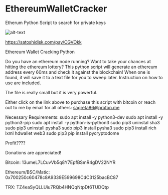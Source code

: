 # EthereumWalletCracker
Etherum Python Script to search for private keys

![alt-text](link)

https://satoshidisk.com/pay/CGVOkk

Ethereum Wallet Cracking Python

Do you have an ethereum node running? Want to take your chances at hitting the ethereum lottery? This python script will generate an ethereum address every 60ms and check it against the blockchain! When one is found, it will save it to a text file for you to sweep later. Instruction on how to use are included.

The file is really small but it is very powerful.

Either click on the link above to purchase this script with bitcoin or reach out to me by email for all others: sagreta86@proton.me

Necessary Requirements:
sudo apt install -y python3-dev
sudo apt install -y python3-pip
sudo apt install -y python-is-python3
sudo pip3 uninstal sha3
sudo pip3 uninstall pysha3
sudo pip3 install pysha3
sudo pip3 install rich lxml hdwallet web3
sudo pip3 pip install pycryptodome

Profit????

Donations are appreciated!

Bitcoin: 13umeL7LCuvVb5q8Y7EpfBSmR4gDV22NYR

Ethereum/BSC/Matic: 0x700250c60478c8A9339E599698CdC3125bacBC87

TRX: TZ4eaSyQLLUiu7RQb4HNQqNtpDt6TUDQtp

